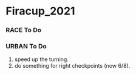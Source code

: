 # Firacup_2021

### RACE To Do

### URBAN To Do
1) speed up the turning.
2) do something for right checkpoints (now 6/8).
